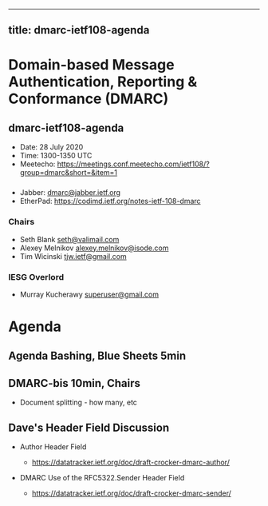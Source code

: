 
---
title: dmarc-ietf108-agenda
---
# Domain-based Message Authentication, Reporting & Conformance (DMARC)
## dmarc-ietf108-agenda

* Date: 28 July 2020
* Time: 1300-1350 UTC
* Meetecho:  https://meetings.conf.meetecho.com/ietf108/?group=dmarc&short=&item=1


###
* Jabber:  dmarc@jabber.ietf.org
* EtherPad: https://codimd.ietf.org/notes-ietf-108-dmarc

### Chairs
* Seth Blank seth@valimail.com
* Alexey Melnikov alexey.melnikov@isode.com
* Tim Wicinski tjw.ietf@gmail.com

### IESG Overlord
* Murray Kucherawy superuser@gmail.com

# Agenda

## Agenda Bashing, Blue Sheets 5min

## DMARC-bis 10min, Chairs 

* Document splitting - how many, etc

## Dave's Header Field Discussion

* Author Header Field
    - https://datatracker.ietf.org/doc/draft-crocker-dmarc-author/

* DMARC Use of the RFC5322.Sender Header Field
    - https://datatracker.ietf.org/doc/draft-crocker-dmarc-sender/

